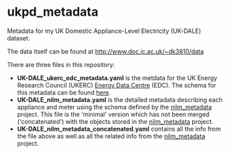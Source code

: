 ukpd_metadata
=============

Metadata for my UK Domestic Appliance-Level Electricity (UK-DALE) dataset.

The data itself can be found at http://www.doc.ic.ac.uk/~dk3810/data

There are three files in this repository:

* **UK-DALE_ukerc_edc_metadata.yaml** is the metdata for the UK Energy
  Research Council (UKERC)
  [Energy Data Centre](http://ukedc.rl.ac.uk/) (EDC).
  The schema for this metadata can be found
  [here](http://ukedc.rl.ac.uk/format.html).
* **UK-DALE_nilm_metadata.yaml** is the detailed metadata describing each
  appliance and meter using the schema defined by the
  [nilm_metadata](https://github.com/nilmtk/nilm_metadata) project.
  This file is the 'minimal' version which has not been merged
  ('concatenated') with the objects stored in the
  [nilm_metadata](https://github.com/nilmtk/nilm_metadata) project.
* **UK-DALE_nilm_metadata_concatenated.yaml** contains all the info from
  the file above as well as all the related info from the
  [nilm_metadata](https://github.com/nilmtk/nilm_metadata) project.
